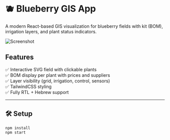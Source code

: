 # 🫐 Blueberry GIS App

A modern React-based GIS visualization for blueberry fields with kit (BOM), irrigation layers, and plant status indicators.

![Screenshot](https://raw.githubusercontent.com/YOUR_USERNAME/blueberry-gis/main/assets/screenshot.png)

## Features

✅ Interactive SVG field with clickable plants  
✅ BOM display per plant with prices and suppliers  
✅ Layer visibility (grid, irrigation, control, sensors)  
✅ TailwindCSS styling  
✅ Fully RTL + Hebrew support

---

## 🛠 Setup

```bash
npm install
npm start

